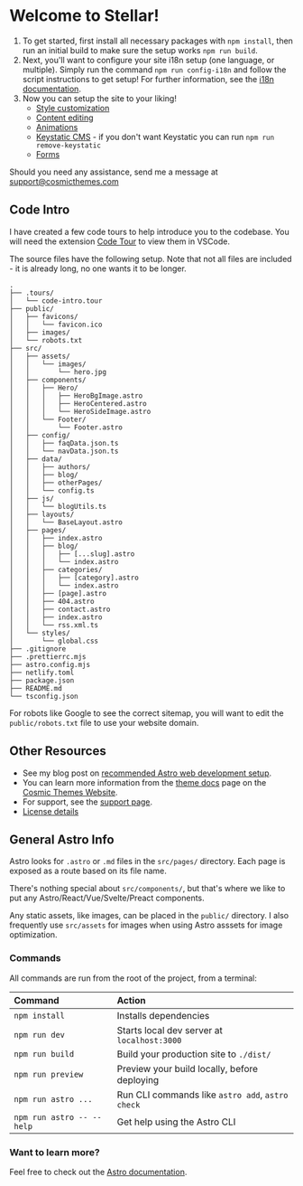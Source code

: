 # Welcome to Stellar!

1. To get started, first install all necessary packages with `npm install`, then run an initial build to make sure the setup works `npm run build`.
2. Next, you'll want to configure your site i18n setup (one language, or multiple). Simply run the command `npm run config-i18n` and follow the script instructions to get setup! For further information, see the [i18n documentation](https://cosmicthemes.com/docs/i18n/).
3. Now you can setup the site to your liking!
   - [Style customization](https://cosmicthemes.com/docs/styles/)
   - [Content editing](https://cosmicthemes.com/docs/content/)
   - [Animations](https://cosmicthemes.com/docs/animations/)
   - [Keystatic CMS](https://cosmicthemes.com/docs/keystatic/) - if you don't want Keystatic you can run `npm run remove-keystatic`
   - [Forms](https://cosmicthemes.com/docs/contact-form/)

Should you need any assistance, send me a message at support@cosmicthemes.com

## Code Intro

I have created a few code tours to help introduce you to the codebase. You will need the extension [Code Tour](https://marketplace.visualstudio.com/items?itemName=vsls-contrib.codetour) to view them in VSCode.

The source files have the following setup. Note that not all files are included - it is already long, no one wants it to be longer.

```
.
├── .tours/
│   └── code-intro.tour
├── public/
│   ├── favicons/
│   │   └── favicon.ico
│   ├── images/
│   └── robots.txt
├── src/
│   ├── assets/
│   │   └── images/
│   │       └── hero.jpg
│   ├── components/
│   │   ├── Hero/
│   │   │   ├── HeroBgImage.astro
│   │   │   ├── HeroCentered.astro
│   │   │   └── HeroSideImage.astro
│   │   └── Footer/
│   │       └── Footer.astro
│   ├── config/
│   │   ├── faqData.json.ts
│   │   └── navData.json.ts
│   ├── data/
│   │   ├── authors/
│   │   ├── blog/
│   │   ├── otherPages/
│   │   └── config.ts
│   ├── js/
│   │   └── blogUtils.ts
│   ├── layouts/
│   │   └── BaseLayout.astro
│   ├── pages/
│   │   ├── index.astro
│   │   ├── blog/
│   │   │   ├── [...slug].astro
│   │   │   └── index.astro
│   │   ├── categories/
│   │   │   ├── [category].astro
│   │   │   └── index.astro
│   │   ├── [page].astro
│   │   ├── 404.astro
│   │   ├── contact.astro
│   │   ├── index.astro
│   │   └── rss.xml.ts
│   └── styles/
│       └── global.css
├── .gitignore
├── .prettierrc.mjs
├── astro.config.mjs
├── netlify.toml
├── package.json
├── README.md
└── tsconfig.json
```

For robots like Google to see the correct sitemap, you will want to edit the `public/robots.txt` file to use your website domain.

## Other Resources

- See my blog post on [recommended Astro web development setup](https://cosmicthemes.com/blog/astro-web-development-setup/).
- You can learn more information from the [theme docs](https://cosmicthemes.com/docs/) page on the [Cosmic Themes Website](https://cosmicthemes.com/).
- For support, see the [support page](https://cosmicthemes.com/support/).
- [License details](https://cosmicthemes.com/license/)

## General Astro Info

Astro looks for `.astro` or `.md` files in the `src/pages/` directory. Each page is exposed as a route based on its file name.

There's nothing special about `src/components/`, but that's where we like to put any Astro/React/Vue/Svelte/Preact components.

Any static assets, like images, can be placed in the `public/` directory. I also frequently use `src/assets` for images when using Astro asssets for image optimization.

### Commands

All commands are run from the root of the project, from a terminal:

| Command                   | Action                                           |
| :------------------------ | :----------------------------------------------- |
| `npm install`             | Installs dependencies                            |
| `npm run dev`             | Starts local dev server at `localhost:3000`      |
| `npm run build`           | Build your production site to `./dist/`          |
| `npm run preview`         | Preview your build locally, before deploying     |
| `npm run astro ...`       | Run CLI commands like `astro add`, `astro check` |
| `npm run astro -- --help` | Get help using the Astro CLI                     |

### Want to learn more?

Feel free to check out the [Astro documentation](https://docs.astro.build).
